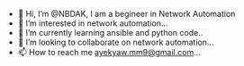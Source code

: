 - 👋 Hi, I’m @NBDAK, I am a begineer in Network Automation
- 👀 I’m interested in network automation...
- 🌱 I’m currently learning ansible and python code..
- 💞️ I’m looking to collaborate on network automation...
- 📫 How to reach me 
ayekyaw.mm9@gmail.com...

<!---
NBDAK/NBDAK is a ✨ special ✨ repository because its `README.md` (this file) appears on your GitHub profile.
You can click the Preview link to take a look at your changes.
--->
